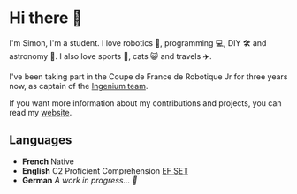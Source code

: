 # Hi there 👋

I'm Simon, I'm a student. I love robotics 🤖, programming 💻, DIY 🛠️ and astronomy 🚀. I also love sports 🏀, cats 😺 and travels ✈️.

I've been taking part in the Coupe de France de Robotique Jr for three years now, as captain of the [Ingenium team](https://ingeniumteam.github.io/).

If you want more information about my contributions and projects, you can read my [website](https://simonpucheu.github.io/).

## Languages

- **French** Native
- **English** C2 Proficient Comprehension [EF SET](https://www.efset.org/cert/9syxBM)
- **German** *A work in progress... 💪*
